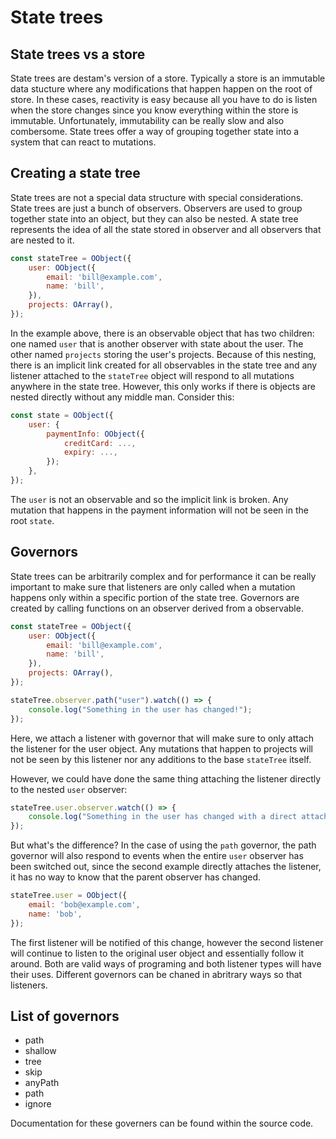 # State trees

## State trees vs a store
State trees are destam's version of a store. Typically a store is an immutable data stucture where any modifications that happen happen on the root of store. In these cases, reactivity is easy because all you have to do is listen when the store changes since you know everything within the store is immutable. Unfortunately, immutability can be really slow and also combersome. State trees offer a way of grouping together state into a system that can react to mutations.

## Creating a state tree
State trees are not a special data structure with special considerations. State trees are just a bunch of observers. Observers are used to group together state into an object, but they can also be nested. A state tree represents the idea of all the state stored in observer and all observers that are nested to it.

```js
const stateTree = OObject({
	user: OObject({
		email: 'bill@example.com',
		name: 'bill',
	}),
	projects: OArray(),
});
```

In the example above, there is an observable object that has two children: one named `user` that is another observer with state about the user. The other named `projects` storing the user's projects. Because of this nesting, there is an implicit link created for all observables in the state tree and any listener attached to the `stateTree` object will respond to all mutations anywhere in the state tree. However, this only works if there is objects are nested directly without any middle man. Consider this:

```js
const state = OObject({
	user: {
		paymentInfo: OObject({
			creditCard: ...,
			expiry: ...,
		});
	},
});
```

The `user` is not an observable and so the implicit link is broken. Any mutation that happens in the payment information will not be seen in the root `state`.

## Governors

State trees can be arbitrarily complex and for performance it can be really important to make sure that listeners are only called when a mutation happens only within a specific portion of the state tree. Governors are created by calling functions on an observer derived from a observable.

```js
const stateTree = OObject({
	user: OObject({
		email: 'bill@example.com',
		name: 'bill',
	}),
	projects: OArray(),
});

stateTree.observer.path("user").watch(() => {
	console.log("Something in the user has changed!");
});
```

Here, we attach a listener with governor that will make sure to only attach the listener for the user object. Any mutations that happen to projects will not be seen by this listener nor any additions to the base `stateTree` itself.

However, we could have done the same thing attaching the listener directly to the nested `user` observer:

```js
stateTree.user.observer.watch(() => {
	console.log("Something in the user has changed with a direct attach!");
});
```

But what's the difference? In the case of using the `path` governor, the path governor will also respond to events when the entire `user` observer has been switched out, since the second example directly attaches the listener, it has no way to know that the parent observer has changed.

```js
stateTree.user = OObject({
	email: 'bob@example.com',
	name: 'bob',
});
```

The first listener will be notified of this change, however the second listener will continue to listen to the original user object and essentially follow it around. Both are valid ways of programing and both listener types will have their uses. Different governors can be chaned in abritrary ways so that listeners.

## List of governors
- path
- shallow
- tree
- skip
- anyPath
- path
- ignore

Documentation for these governers can be found within the source code.
